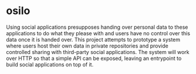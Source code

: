 # osilo

Using  social  applications  presupposes  handing  over  personal  data  to  these  applications to do what they please with and users have no control over this data once it is handed over.  This project attempts to prototype a system where users host their own data in private repositories and provide controlled sharing with third-party social applications. The system will work over HTTP so that a simple API can be exposed, leaving an entrypoint to build social applications on top of it.
